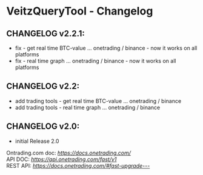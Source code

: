 
# VeitzQueryTool - Changelog

## CHANGELOG v2.2.1:
- fix - get real time BTC-value ... onetrading / binance - now it works on all platforms
- fix - real time graph ... onetrading / binance - now it works on all platforms

## CHANGELOG v2.2:
- add trading tools - get real time BTC-value ... onetrading / binance
- add trading tools - real time graph ... onetrading / binance

## CHANGELOG v2.0:
- initial Release 2.0    
    
Ontrading.com doc: *https://docs.onetrading.com/*  
API DOC: *https://api.onetrading.com/fast/v1*   
REST API: *https://docs.onetrading.com/#fast-upgrade---*
